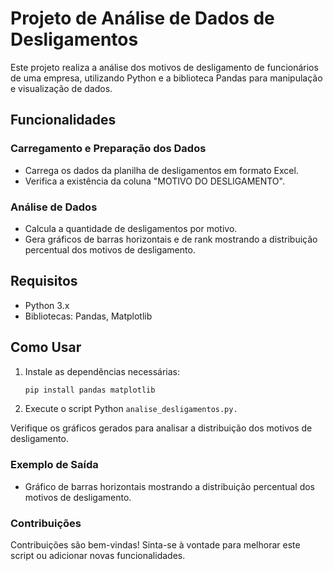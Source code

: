 # Projeto de Análise de Dados de Desligamentos

Este projeto realiza a análise dos motivos de desligamento de funcionários de uma empresa, utilizando Python e a biblioteca Pandas para manipulação e visualização de dados.

## Funcionalidades

### Carregamento e Preparação dos Dados

- Carrega os dados da planilha de desligamentos em formato Excel.
- Verifica a existência da coluna "MOTIVO DO DESLIGAMENTO".

### Análise de Dados

- Calcula a quantidade de desligamentos por motivo.
- Gera gráficos de barras horizontais e de rank mostrando a distribuição percentual dos motivos de desligamento.

## Requisitos

- Python 3.x
- Bibliotecas: Pandas, Matplotlib

## Como Usar

1. Instale as dependências necessárias:
   ```bash
   pip install pandas matplotlib

2. Execute o script Python `analise_desligamentos.py.`

Verifique os gráficos gerados para analisar a distribuição dos motivos de desligamento.

### Exemplo de Saída
- Gráfico de barras horizontais mostrando a distribuição percentual dos motivos de desligamento.

### Contribuições
Contribuições são bem-vindas! Sinta-se à vontade para melhorar este script ou adicionar novas funcionalidades.
